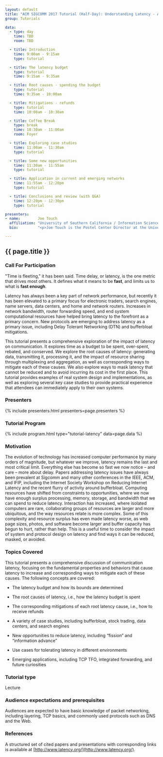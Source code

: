 ```yaml
---
layout: default
title: "ACM SIGCOMM 2017 Tutorial (Half-Day): Understanding Latency - A Root Cost and Mitigation Approach"
group: Tutorials

data:
  - type: day
    time: TBD
    room: TBD

  - title: Introduction
    time: 9:00am - 9:15am
    type: tutorial

  - title: The latency budget
    type: tutorial
    time: 9:15am - 9:35am

  - title: Root causes - spending the budget
    type: tutorial
    time: 9:35am - 10:00am

  - title: Mitigations - refunds
    type: tutorial
    time: 10:00am - 10:30am

  - title: Coffee Break
    type: break
    time: 10:30am - 11:00am
    room: Foyer

  - title: Exploring case studies
    time: 11:00am - 11:30am
    type: tutorial

  - title: Some new opportunities
    time: 11:30am - 11:55am
    type: tutorial

  - title: Application in current and emerging networks
    time: 11:55am - 12:20pm
    type: tutorial

  - title: Conclusions and review (with Q&A)
    time: 12:20pm - 12:30pm
    type: tutorial

presenters:
- name:        Joe Touch
  affiliation: "University of Southern California / Information Sciences Institute"
  bio:         "<p>Joe Touch is the Postel Center Director at the University of Southern California's Information Sciences Institute and a Research Associate Professor of CS and EE/Systems. He received a B.S. in biophysics and CS from the Univ. of Scranton in 1985, an M.S. in CS from Cornell Univ. in 1987, and a Ph.D. in CS from the Univ. of Pennsylvania in 1992. He joined ISI in 1992 and his current projects involve recursive virtual networks, optical Internets, and high-performance network security. His interests include Internet protocols, network architecture, and network device design. He also served as an \"IPA\" as USAF SMC TSAT Space Segment Senior Network Engineer and ACG Network Chief from 2006-2010. He holds 5 US patents and published over 150 papers in conferences and journals. Joe is in Sigma Xi, an ACM Distinguished Scientist, an IEEE Senior Member and Communications Society Distinguished Lecturer, and an OSA Senior Member, Traveling Lecturer, and Nonlinear Optics TG co-chair. He is active in the IETF in the Transport, Internet, and Security Areas, serves on numerous conference committees. His \"first principles approach to computer networking\" course, based on his Recursive Network Architecture, is under development as a textbook. Joe has nearly three decadess of experience analyzing latency and his latency-focused publications include his Ph.D. dissertation.</p>"

---
```


## {{ page.title }}

### Call For Participation

"Time is fleeting," it has been said. Time delay, or latency, is the one metric that drives most others. It defines what it means to be **fast**, and limits us to what is **fast enough**.

Latency has always been a key part of network performance, but recently it has been elevated to a primary focus for electronic traders, search engines, name servers, data centers, and home and network routers. Increases in network bandwidth, router forwarding speed, and end system computational resources have helped bring latency to the forefront as a primary concern. New protocols are emerging to address latency as a primary issue, including Delay Tolerant Networking (DTN) and bufferbloat mitigations.

This tutorial presents a comprehensive exploration of the impact of latency on communication. It explores time as a budget to be spent, over-spent, rebated, and conserved. We explore the root causes of latency: generating data, transmitting it, processing it, and the impact of resource sharing through multiplexing and aggregation, as well as corresponding ways to mitigate each of these causes. We also explore ways to mask latency that cannot be reduced and to avoid incurring its cost in the first place. This tutorial provides examples of real system design and implementations, as well as exploring several key case studies to provide practical experience that attendees can immediately apply to their own systems.

### Presenters

{% include presenters.html presenters=page.presenters %}

### Tutorial Program

{% include program.html type="tutorial-latency" data=page.data %}

### Motivation

The evolution of technology has increased computer performance by many orders of magnitude, but whatever we improve, latency remains the last and most critical limit. Everything else has become so fast we now notice – and care – more about delay. Papers addressing latency issues have always been prevalent at Sigcomm and many other conferences in the IEEE, ACM, and IFIP, including the Internet Society Workshop on Reducing Internet Latency and the recent flurry of activity around bufferbloat. Computing resources have shifted from constraints to opportunities, where we now have enough surplus processing, memory, storage, and bandwidth that we can spend to reduce latency. Interaction has increased, where isolated computers are rare, collaborating groups of resources are larger and more ubiquitous, and the way resources relate is more complex. Some of this complexity and resource surplus has even made latency worse, as web page sizes, photos, and software become larger and buffer capacity has begun to hurt, rather than help. This is a useful time to consider the impact of system and protocol design on latency and find ways it can be reduced, masked, or avoided.

### Topics Covered

This tutorial presents a comprehensive discussion of communication latency, focusing on the fundamental properties and behaviors that cause latency to increase and corresponding ways to mitigate each of these causes. The following concepts are covered:

- The latency budget and how its bounds are determined

- The root causes of latency, i.e., how the latency budget is spent

- The corresponding mitigations of each root latency cause, i.e., how to receive refunds

- A variety of case studies, including bufferbloat, stock trading, data centers, and search engines

- New opportunities to reduce latency, including “fission” and “information advance”

- Use cases for tolerating latency in different environments

- Emerging applications, including TCP TFO, integrated forwarding, and future curiosities

### Tutorial type
Lecture

### Audience expectations and prerequisites

Audiences are expected to have basic knowledge of packet networking, including layering, TCP basics, and commonly used protocols such as DNS and the Web.

### References

A structured set of cited papers and presentations with corresponding links is available at [http://www.latency.org/](http://www.latency.org/).
